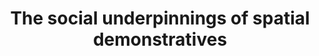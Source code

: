 ---
title: "The social underpinnings of spatial demonstratives"
description: ""
#repo: ""
tags: ["social cognition", "research methods", "demonstratives"]
weight: 7
draft: false
---